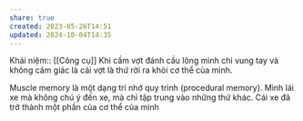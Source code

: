 ```yaml
---
share: true
created: 2023-05-26T14:51
updated: 2024-10-04T14:35
---
```

Khái niệm:: [[Công cụ]]
Khi cầm vợt đánh cầu lông mình chỉ vung tay và không cảm giác là cái vợt là thứ rời ra khỏi cơ thể của mình.

Muscle memory là một dạng trí nhớ quy trình (procedural memory). Mình lái xe mà không chú ý đến xe, mà chỉ tập trung vào những thứ khác. Cái xe đã trở thành một phần của cơ thể của mình

